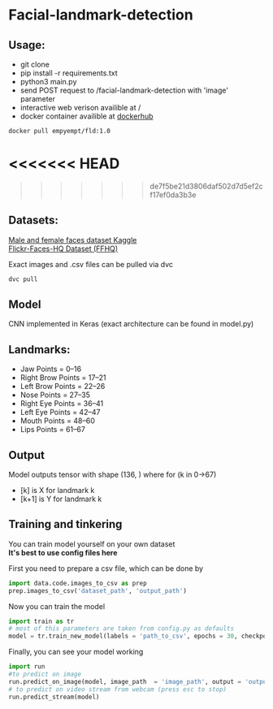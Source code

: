 # Facial-landmark-detection

## Usage:
- git clone
- pip install -r requirements.txt
- python3 main.py
- send POST request to /facial-landmark-detection with 'image' parameter
- interactive web verison availible at /
- docker container availible at [dockerhub](https://hub.docker.com/repository/docker/empyempt/fld)
~~~bash
docker pull empyempt/fld:1.0
~~~
<<<<<<< HEAD
=======

>>>>>>> de7f5be21d3806daf502d7d5ef2cf17ef0da3b3e

## Datasets: 
[Male and female faces dataset Kaggle](https://www.kaggle.com/ashwingupta3012/male-and-female-faces-dataset/metadata)  
[Flickr-Faces-HQ Dataset (FFHQ)](https://github.com/NVlabs/ffhq-dataset)

Exact images and .csv files can be pulled via dvc
~~~bash
dvc pull
~~~

## Model
CNN implemented in Keras (exact architecture can be found in model.py)

## Landmarks:  
-   Jaw Points = 0–16
-   Right Brow Points = 17–21
-   Left Brow Points = 22–26
-   Nose Points = 27–35
-   Right Eye Points = 36–41
-   Left Eye Points = 42–47
-   Mouth Points = 48–60
-   Lips Points = 61–67


## Output
Model outputs tensor with shape (136, ) where for (k in 0->67) 
- [k] is X for landmark k
- [k+1] is Y for landmark k

## Training and tinkering

You can train model yourself on your own dataset  
__It's best to use config files here__  

First you need to prepare a csv file, which can be done by 
```python
import data.code.images_to_csv as prep
prep.images_to_csv('dataset_path', 'output_path')
```

Now you can train the model
```python
import train as tr
# most of this parameters are taken from config.py as defaults
model = tr.train_new_model(labels = 'path_to_csv', epochs = 30, checkpoints = False)
```

Finally, you can see your model working
```python
import run
#to predict on image
run.predict_on_image(model, image_path  = 'image_path', output = 'output_path')
# to predict on video stream from webcam (press esc to stop)
run.predict_stream(model)
```
